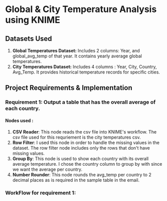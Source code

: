 # Global & City Temperature Analysis using KNIME

## Datasets Used
1. **Global Temperatures Dataset:** Includes 2 columns: Year, and global_avg_temp of that year. It contains yearly average global temperatures.
2. **City Temperatures Dataset:** Includes 4 columns : Year, City, Country, Avg_Temp. It provides historical temperature records for specific cities.

## Project Requirements & Implementation

### Requirement 1: Output a table that has the overall average of each country.
#### Nodes used : 
1. **CSV Reader**: This node reads the csv file into KNIME's workflow. The csv file used for this requriement is the city temperatures csv.
2. **Row Filter**: I used this node in order to handle the missing values in the dataset. The row filter node includes only the rows that don't have missing values.
3. **Group By**: This node is used to show each country with its overall average temperature. I chose the country column to group by with since we want the average per country.
4. **Number Rounder**: This node rounds the avg_temp per country to 2 decimal places as is required in the sample table in the email.

### WorkFlow for requirement 1:
